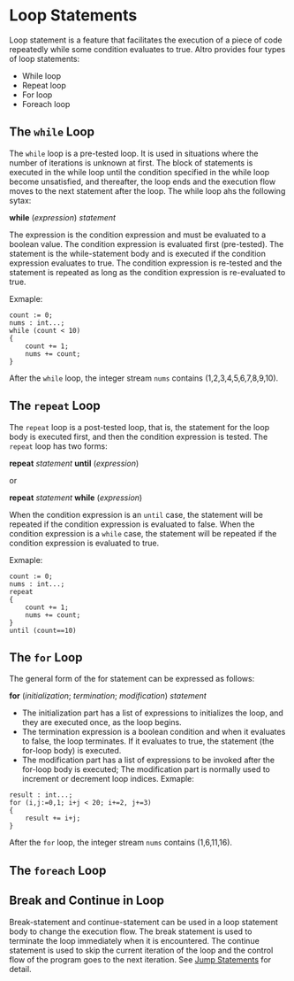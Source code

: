 # Loop Statements

Loop statement is a feature that facilitates the execution of a piece of code repeatedly while some condition evaluates to true. Altro provides four types of loop statements:

* While loop
* Repeat loop
* For loop
* Foreach loop

## The `while` Loop

The `while` loop is a pre-tested loop. It is used in situations where the number of iterations is unknown at first. The block of statements is executed in the while loop until the condition specified in the while loop become unsatisfied, and thereafter, the loop ends and the execution flow moves to the next statement after the loop. The while loop ahs the following sytax:

**while** (*expression*) *statement*

The expression is the condition expression and must be evaluated to a boolean value. The condition expression is evaluated first (pre-tested). The statement is the while-statement body and is executed if the condition expression evaluates to true. The condition expression is re-tested and the statement is repeated as long as the condition expression is re-evaluated to true.

Exmaple:
```altro
count := 0;
nums : int...;
while (count < 10)
{
    count += 1;
    nums += count;
}
```
After the `while` loop, the integer stream `nums` contains (1,2,3,4,5,6,7,8,9,10).

## The `repeat` Loop

The `repeat` loop is a post-tested loop, that is, the statement for the loop body is executed first, and then the condition expression is tested. The `repeat` loop  has two forms:

**repeat** *statement* **until** (*expression*)

or

**repeat** *statement* **while** (*expression*)

When the condition expression is an `until` case, the statement will be repeated if the condition expression is evaluated to false. When the condition expression is a `while` case, the statement will be repeated if the condition expression is evaluated to true.

Exmaple:
```altro
count := 0;
nums : int...;
repeat
{
    count += 1;
    nums += count;
}
until (count==10)
```

## The `for` Loop

The general form of the for statement can be expressed as follows:

**for** (*initialization*; *termination*; *modification*) *statement*

* The initialization part has a list of expressions to initializes the loop, and they are executed once, as the loop begins.
* The termination expression is a boolean condition and when it evaluates to false, the loop terminates. If it evaluates to true, the statement (the for-loop body) is executed.
* The modification part has a list of expressions to be invoked after the for-loop body is executed; The modification part is normally used to increment or decrement loop indices.
Exmaple:
```altro
result : int...;
for (i,j:=0,1; i+j < 20; i+=2, j+=3)
{
    result += i+j;
}
```
After the `for` loop, the integer stream `nums` contains (1,6,11,16).

## The `foreach` Loop



## Break and Continue in Loop

Break-statement and continue-statement can be used in a loop statement body to change the execution flow. The break statement is used to terminate the loop immediately when it is encountered. The continue statement is used to skip the current iteration of the loop and the control flow of the program goes to the next iteration. See [Jump Statements](StatementsJump.md) for detail.
